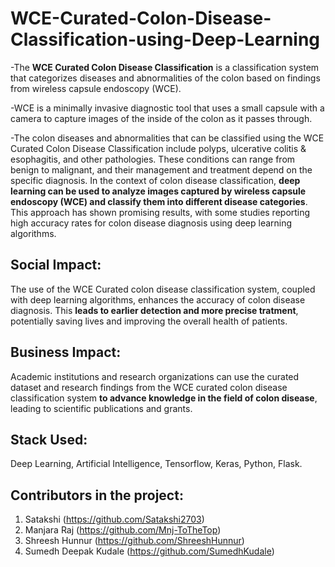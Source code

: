 # WCE-Curated-Colon-Disease-Classification-using-Deep-Learning
-The **WCE Curated Colon Disease Classification** is a classification system that categorizes diseases and abnormalities of the colon based on findings from wireless capsule endoscopy (WCE).

-WCE is a minimally invasive diagnostic tool that uses a small capsule with a camera to capture images of the inside of the colon as it passes through.

-The colon diseases and abnormalities that can be classified using the WCE Curated Colon Disease Classification include polyps, ulcerative colitis & esophagitis, and other pathologies. These conditions can range from benign to malignant, and their management and treatment depend on the specific diagnosis. In the context of colon disease classification, **deep learning can be used to analyze images captured by wireless capsule endoscopy (WCE) and classify them into different disease categories**. This approach has shown promising results, with some studies reporting high accuracy rates for colon disease diagnosis using deep learning algorithms.

## Social Impact: 
The use of the WCE Curated colon disease classification system, coupled with deep learning algorithms, enhances the accuracy of colon disease diagnosis. This **leads to earlier detection and more precise tratment**, potentially saving lives and improving the overall health of patients.

## Business Impact: 
Academic institutions and research organizations can use the curated dataset and research findings from the WCE curated colon disease classification system **to advance knowledge in the field of colon disease**, leading to scientific publications and grants.
  
## Stack Used: 
Deep Learning, Artificial Intelligence, Tensorflow, Keras, Python, Flask.

## Contributors in the project:
1. Satakshi (https://github.com/Satakshi2703)
2. Manjara Raj (https://github.com/Mnj-ToTheTop)
3. Shreesh Hunnur (https://github.com/ShreeshHunnur)
4. Sumedh Deepak Kudale (https://github.com/SumedhKudale)
